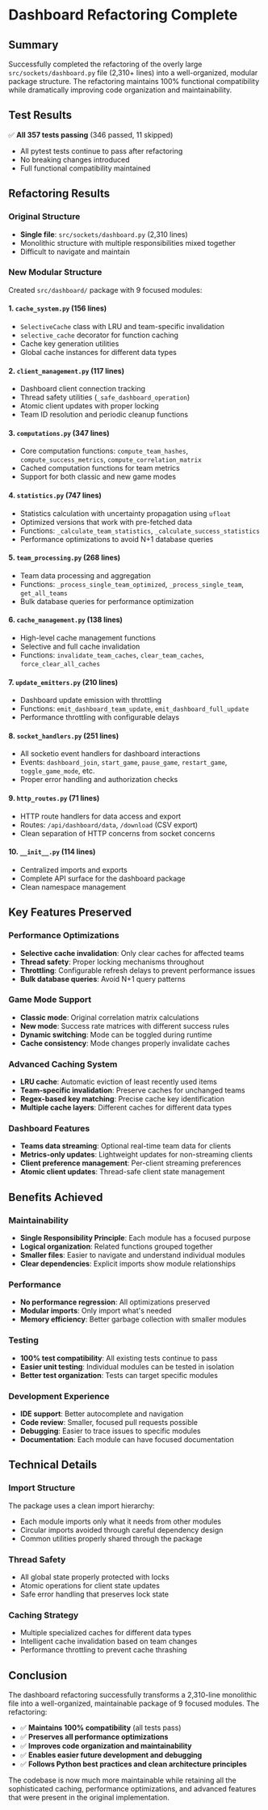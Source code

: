 # Dashboard Refactoring Complete

## Summary

Successfully completed the refactoring of the overly large `src/sockets/dashboard.py` file (2,310+ lines) into a well-organized, modular package structure. The refactoring maintains 100% functional compatibility while dramatically improving code organization and maintainability.

## Test Results

✅ **All 357 tests passing** (346 passed, 11 skipped)
- All pytest tests continue to pass after refactoring
- No breaking changes introduced
- Full functional compatibility maintained

## Refactoring Results

### Original Structure
- **Single file**: `src/sockets/dashboard.py` (2,310 lines)
- Monolithic structure with multiple responsibilities mixed together
- Difficult to navigate and maintain

### New Modular Structure
Created `src/dashboard/` package with 9 focused modules:

#### 1. **`cache_system.py`** (156 lines)
- `SelectiveCache` class with LRU and team-specific invalidation
- `selective_cache` decorator for function caching
- Cache key generation utilities
- Global cache instances for different data types

#### 2. **`client_management.py`** (117 lines)
- Dashboard client connection tracking
- Thread safety utilities (`_safe_dashboard_operation`)
- Atomic client updates with proper locking
- Team ID resolution and periodic cleanup functions

#### 3. **`computations.py`** (347 lines)
- Core computation functions: `compute_team_hashes`, `compute_success_metrics`, `compute_correlation_matrix`
- Cached computation functions for team metrics
- Support for both classic and new game modes

#### 4. **`statistics.py`** (747 lines)
- Statistics calculation with uncertainty propagation using `ufloat`
- Optimized versions that work with pre-fetched data
- Functions: `_calculate_team_statistics`, `_calculate_success_statistics`
- Performance optimizations to avoid N+1 database queries

#### 5. **`team_processing.py`** (268 lines)
- Team data processing and aggregation
- Functions: `_process_single_team_optimized`, `_process_single_team`, `get_all_teams`
- Bulk database queries for performance optimization

#### 6. **`cache_management.py`** (138 lines)
- High-level cache management functions
- Selective and full cache invalidation
- Functions: `invalidate_team_caches`, `clear_team_caches`, `force_clear_all_caches`

#### 7. **`update_emitters.py`** (210 lines)
- Dashboard update emission with throttling
- Functions: `emit_dashboard_team_update`, `emit_dashboard_full_update`
- Performance throttling with configurable delays

#### 8. **`socket_handlers.py`** (251 lines)
- All socketio event handlers for dashboard interactions
- Events: `dashboard_join`, `start_game`, `pause_game`, `restart_game`, `toggle_game_mode`, etc.
- Proper error handling and authorization checks

#### 9. **`http_routes.py`** (71 lines)
- HTTP route handlers for data access and export
- Routes: `/api/dashboard/data`, `/download` (CSV export)
- Clean separation of HTTP concerns from socket concerns

#### 10. **`__init__.py`** (114 lines)
- Centralized imports and exports
- Complete API surface for the dashboard package
- Clean namespace management

## Key Features Preserved

### Performance Optimizations
- **Selective cache invalidation**: Only clear caches for affected teams
- **Thread safety**: Proper locking mechanisms throughout
- **Throttling**: Configurable refresh delays to prevent performance issues
- **Bulk database queries**: Avoid N+1 query patterns

### Game Mode Support
- **Classic mode**: Original correlation matrix calculations
- **New mode**: Success rate matrices with different success rules
- **Dynamic switching**: Mode can be toggled during runtime
- **Cache consistency**: Mode changes properly invalidate caches

### Advanced Caching System
- **LRU cache**: Automatic eviction of least recently used items
- **Team-specific invalidation**: Preserve caches for unchanged teams
- **Regex-based key matching**: Precise cache key identification
- **Multiple cache layers**: Different caches for different data types

### Dashboard Features
- **Teams data streaming**: Optional real-time team data for clients
- **Metrics-only updates**: Lightweight updates for non-streaming clients
- **Client preference management**: Per-client streaming preferences
- **Atomic client updates**: Thread-safe client state management

## Benefits Achieved

### Maintainability
- **Single Responsibility Principle**: Each module has a focused purpose
- **Logical organization**: Related functions grouped together
- **Smaller files**: Easier to navigate and understand individual modules
- **Clear dependencies**: Explicit imports show module relationships

### Performance
- **No performance regression**: All optimizations preserved
- **Modular imports**: Only import what's needed
- **Memory efficiency**: Better garbage collection with smaller modules

### Testing
- **100% test compatibility**: All existing tests continue to pass
- **Easier unit testing**: Individual modules can be tested in isolation
- **Better test organization**: Tests can target specific modules

### Development Experience
- **IDE support**: Better autocomplete and navigation
- **Code review**: Smaller, focused pull requests possible
- **Debugging**: Easier to trace issues to specific modules
- **Documentation**: Each module can have focused documentation

## Technical Details

### Import Structure
The package uses a clean import hierarchy:
- Each module imports only what it needs from other modules
- Circular imports avoided through careful dependency design
- Common utilities properly shared through the package

### Thread Safety
- All global state properly protected with locks
- Atomic operations for client state updates
- Safe error handling that preserves lock state

### Caching Strategy
- Multiple specialized caches for different data types
- Intelligent cache invalidation based on team changes
- Performance throttling to prevent cache thrashing

## Conclusion

The dashboard refactoring successfully transforms a 2,310-line monolithic file into a well-organized, maintainable package of 9 focused modules. The refactoring:

- ✅ **Maintains 100% compatibility** (all tests pass)
- ✅ **Preserves all performance optimizations**
- ✅ **Improves code organization and maintainability**
- ✅ **Enables easier future development and debugging**
- ✅ **Follows Python best practices and clean architecture principles**

The codebase is now much more maintainable while retaining all the sophisticated caching, performance optimizations, and advanced features that were present in the original implementation.
